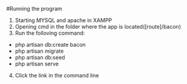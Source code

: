 #Running the program
1. Starting MYSQL and apache in XAMPP
0. Opening cmd in the folder where the app is located([route]/bacon)
0. Run the folloving command:
- php artisan db:create bacon
- php artisan migrate
- php artisan db:seed
- php artisan serve
4. Click the link in the command line
